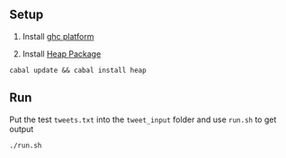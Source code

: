 ## Setup ##

1. Install [ghc platform](https://www.haskell.org/platform/)

2. Install [Heap Package](https://hackage.haskell.org/package/heap)

```
cabal update && cabal install heap
```

## Run ##

Put the test `tweets.txt` into the `tweet_input` folder and use `run.sh` to get
output

```
./run.sh
```

